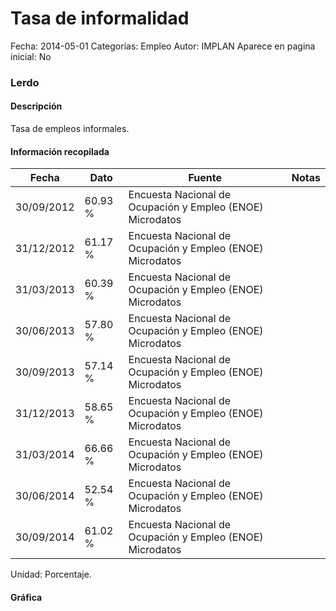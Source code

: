 Tasa de informalidad
=====

Fecha: 2014-05-01
Categorías: Empleo
Autor: IMPLAN
Aparece en pagina inicial: No

### Lerdo

#### Descripción

Tasa de empleos informales.

<!-- break -->

#### Información recopilada

<table class="table table-hover table-bordered matriz">
  <thead>
    <tr><th>Fecha</th><th>Dato</th><th>Fuente</th><th>Notas</th></tr>
  </thead>
  <tbody>
    <tr><td class="centrado">30/09/2012</td><td class="derecha">60.93 %</td><td>Encuesta Nacional de Ocupación y Empleo (ENOE) Microdatos</td><td></td></tr>
    <tr><td class="centrado">31/12/2012</td><td class="derecha">61.17 %</td><td>Encuesta Nacional de Ocupación y Empleo (ENOE) Microdatos</td><td></td></tr>
    <tr><td class="centrado">31/03/2013</td><td class="derecha">60.39 %</td><td>Encuesta Nacional de Ocupación y Empleo (ENOE) Microdatos</td><td></td></tr>
    <tr><td class="centrado">30/06/2013</td><td class="derecha">57.80 %</td><td>Encuesta Nacional de Ocupación y Empleo (ENOE) Microdatos</td><td></td></tr>
    <tr><td class="centrado">30/09/2013</td><td class="derecha">57.14 %</td><td>Encuesta Nacional de Ocupación y Empleo (ENOE) Microdatos</td><td></td></tr>
    <tr><td class="centrado">31/12/2013</td><td class="derecha">58.65 %</td><td>Encuesta Nacional de Ocupación y Empleo (ENOE) Microdatos</td><td></td></tr>
    <tr><td class="centrado">31/03/2014</td><td class="derecha">66.66 %</td><td>Encuesta Nacional de Ocupación y Empleo (ENOE) Microdatos</td><td></td></tr>
    <tr><td class="centrado">30/06/2014</td><td class="derecha">52.54 %</td><td>Encuesta Nacional de Ocupación y Empleo (ENOE) Microdatos</td><td></td></tr>
    <tr><td class="centrado">30/09/2014</td><td class="derecha">61.02 %</td><td>Encuesta Nacional de Ocupación y Empleo (ENOE) Microdatos</td><td></td></tr>
  </tbody>
</table>

Unidad: Porcentaje.

#### Gráfica

<div id="graficaDatos" class="grafica"></div>
<script>
  // Gráfica
  if (typeof vargraficaDatos === 'undefined') {
    vargraficaDatos = Morris.Line({
      element: 'graficaDatos',
      data: [{ fecha: '2012-09-30', dato: 60.9300 },{ fecha: '2012-12-31', dato: 61.1700 },{ fecha: '2013-03-31', dato: 60.3900 },{ fecha: '2013-06-30', dato: 57.8000 },{ fecha: '2013-09-30', dato: 57.1400 },{ fecha: '2013-12-31', dato: 58.6500 },{ fecha: '2014-03-31', dato: 66.6600 },{ fecha: '2014-06-30', dato: 52.5400 },{ fecha: '2014-09-30', dato: 61.0200 }],
      xkey: 'fecha',
      ykeys: ['dato'],
      labels: ['Dato'],
      lineColors: ['#FF5B02'],
      xLabelFormat: function(d) { return d.getDate()+'/'+(d.getMonth()+1)+'/'+d.getFullYear(); },
      dateFormat: function(ts) { var d = new Date(ts); return d.getDate() + '/' + (d.getMonth() + 1) + '/' + d.getFullYear(); }
    });
  }
</script>
